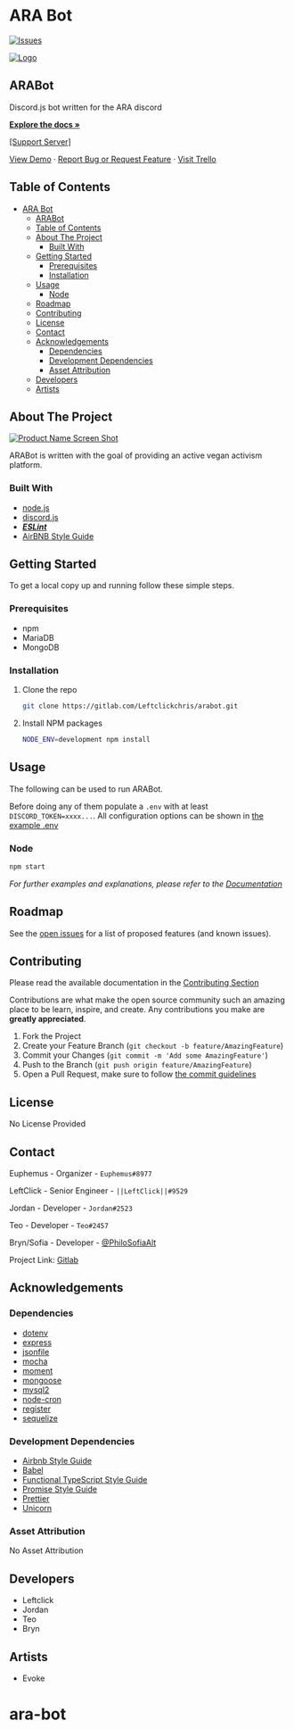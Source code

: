 # ARA Bot

<!--
*** Thanks for checking out the Best-README-Template. If you have a suggestion
*** that would make this better, please fork the repo and create a pull request
*** or simply open an issue with the tag "enhancement".
*** Thanks again! Now go create something AMAZING! :D
***
***
***
*** To avoid retyping too much info. Do a search and replace for the following:
*** PhilosSofiaAlt, Safire, PhilosSofiaAlt, x@gmail.com, Safire, Safire is a feature-rich Discord Bot written in TypeScript
-->

<!-- PROJECT SHIELDS -->
<!--
*** I'm using markdown "reference style" links for readability.
*** Reference links are enclosed in brackets [ ] instead of parentheses ( ).
*** See the bottom of this document for the declaration of the reference variables
*** for contributors-url, forks-url, etc. This is an optional, concise syntax you may use.
*** https://www.markdownguide.org/basic-syntax/#reference-style-links
-->
<!--[![pipeline status](https://gitlab.com/Leftclickchris/arabot/badges/master/pipeline.svg)](https://gitlab.com/Leftclickchris/arabot/-/commits/master)
[![coverage report](https://gitlab.com/Leftclickchris/arabot/badges/master/coverage.svg)](https://gitlab.com/Leftclickchris/arabot/-/commits/master)-->
[![Issues][issues-shield]][issues-url]

<!-- PROJECT LOGO -->
 [![Logo](https://media.discordapp.net/attachments/894698271577108534/937611084070813726/Hnet.com-image.png)](https://gitlab.com/Leftclickchris/arabot)

## ARABot

Discord.js bot written for the ARA discord

[**Explore the docs »**](https://gitlab.com/Leftclickchris/arabot/-/tree/master/docs)

[[Support Server]](https://discord.gg/animalrights)

[View Demo](https://discord.gg/animalrights) · [Report Bug or Request Feature](https://gitlab.com/Leftclickchris/arabot/-/issues) · [Visit Trello](https://trello.com/b/KtPpPRJp/ara-bot-requirements)

## Table of Contents

- [ARA Bot](#ara-bot)
  - [ARABot](#arabot)
  - [Table of Contents](#table-of-contents)
  - [About The Project](#about-the-project)
    - [Built With](#built-with)
  - [Getting Started](#getting-started)
    - [Prerequisites](#prerequisites)
    - [Installation](#installation)
  - [Usage](#usage)
    - [Node](#node)
  - [Roadmap](#roadmap)
  - [Contributing](#contributing)
  - [License](#license)
  - [Contact](#contact)
  - [Acknowledgements](#acknowledgements)
    - [Dependencies](#dependencies)
    - [Development Dependencies](#development-dependencies)
    - [Asset Attribution](#asset-attribution)
  - [Developers](#developers)
  - [Artists](#artists)

<!-- ABOUT THE PROJECT -->
## About The Project

[![Product Name Screen Shot](https://media.discordapp.net/attachments/894698271577108534/937606407421825034/arabot.png?width=1080&height=464)](https://gitlab.com/Leftclickchris/arabot)

ARABot is written with the goal of providing an active vegan activism platform.

### Built With

- [node.js](https://nodejs.org/en/)
- [discord.js](https://discord.js.org/#/)
- [___ESLint___](https://eslint.org/)
- [AirBNB Style Guide](https://github.com/airbnb/javascript)

<!-- GETTING STARTED -->
## Getting Started

To get a local copy up and running follow these simple steps.

### Prerequisites

- npm
- MariaDB
- MongoDB

### Installation

1. Clone the repo

   ```sh
   git clone https://gitlab.com/Leftclickchris/arabot.git
   ```

2. Install NPM packages

   ```sh
   NODE_ENV=development npm install
   ```

<!-- USAGE EXAMPLES -->
## Usage

The following can be used to run ARABot.

Before doing any of them populate a `.env` with at least `DISCORD_TOKEN=xxxx...`. All configuration options can be shown in [the example .env](https://gitlab.com/Leftclickchris/arabot/-/blob/master/.env.example)

### Node

   ```sh
   npm start
   ```

_For further examples and explanations, please refer to the [Documentation](https://gitlab.com/Leftclickchris/arabot/-/tree/master/docs)_

<!-- ROADMAP -->
## Roadmap

See the [open issues](https://gitlab.com/Leftclickchris/arabot/-/issues) for a list of proposed features (and known issues).

<!-- CONTRIBUTING -->
## Contributing

Please read the available documentation in the [Contributing Section](https://gitlab.com/Leftclickchris/arabot/-/tree/master/docs)

Contributions are what make the open source community such an amazing place to be learn, inspire, and create. Any contributions you make are **greatly appreciated**.

1. Fork the Project
2. Create your Feature Branch (`git checkout -b feature/AmazingFeature`)
3. Commit your Changes (`git commit -m 'Add some AmazingFeature'`)
4. Push to the Branch (`git push origin feature/AmazingFeature`)
5. Open a Pull Request, make sure to follow [the commit guidelines](docs/commits.md)

<!-- LICENSE -->
## License

No License Provided

<!-- CONTACT -->
## Contact

Euphemus - Organizer - `Euphemus#8977`

LeftClick - Senior Engineer - `||LeftClick||#9529`

Jordan - Developer - `Jordan#2523`

Teo - Developer - `Teo#2457`

Bryn/Sofia - Developer - [@PhiloSofiaAlt](https://twitter.com/PhiloSofiaAlt)

Project Link: [Gitlab](https://gitlab.com/Leftclickchris/arabot)

<!-- ACKNOWLEDGEMENTS -->
## Acknowledgements

### Dependencies

- [dotenv](https://github.com/motdotla/dotenv)
- [express](https://expressjs.com)
- [jsonfile](https://www.npmjs.com/package/jsonfile)
- [mocha](https://mochajs.org)
- [moment](https://momentjs.com)
- [mongoose](https://mongoosejs.com)
- [mysql2](https://www.npmjs.com/package/mysql2)
- [node-cron](https://www.npmjs.com/package/node-cron)
- [register](https://www.npmjs.com/package/register)
- [sequelize](https://sequelize.org)

### Development Dependencies

- [Airbnb Style Guide](https://github.com/airbnb/javascript)
- [Babel](https://babeljs.io)
- [Functional TypeScript Style Guide](https://github.com/jonaskello/eslint-plugin-functional#readme)
- [Promise Style Guide](https://github.com/xjamundx/eslint-plugin-promise#readme)
- [Prettier](https://prettier.io/)
- [Unicorn](https://github.com/sindresorhus/eslint-plugin-unicorn)

<!-- MARKDOWN LINKS & IMAGES -->
<!-- https://www.markdownguide.org/basic-syntax/#reference-style-links -->
[contributors-shield]: https://img.shields.io/badge/Contributors-gitlab-success.svg
[contributors-url]: https://gitlab.com/Leftclickchris/arabot/-/graphs/master
[forks-shield]: https://img.shields.io/badge/Forks-gitlab-informational.svg
[forks-url]: https://gitlab.com/Leftclickchris/arabot/-/forks
[stars-shield]: https://img.shields.io/badge/Stars-gitlab-yellow.svg
[stars-url]: https://gitlab.com/Leftclickchris/arabot/-/starrers
[issues-shield]: https://img.shields.io/badge/Issues-gitlab-critical.svg
[issues-url]: https://gitlab.com/Leftclickchris/arabot/-/issues
[license-shield]: https://img.shields.io/badge/License-MIT-red
[license-url]: https://gitlab.com/Leftclickchris/arabot/-/blob/master/license.md
[product-screenshot]: src/assets/img/code.png

### Asset Attribution

No Asset Attribution

## Developers

- Leftclick
- Jordan
- Teo
- Bryn

## Artists

- Evoke
# ara-bot
